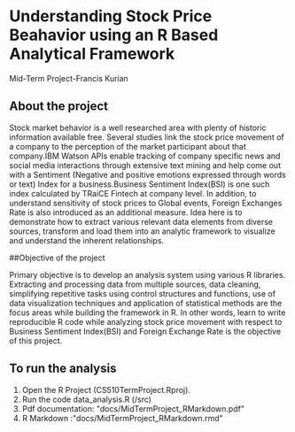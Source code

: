 # Understanding Stock Price Beahavior using an R Based Analytical Framework
Mid-Term Project-Francis Kurian

## About the project
Stock market behavior is a well researched area with plenty of historic information available free. Several studies link the stock price movement of a company to the perception of the market participant about that company.IBM Watson APIs enable tracking of company specific news and social media interactions through extensive text mining and help come out with a Sentiment (Negative and positive emotions expressed through words or text) Index for a business.Business Sentiment Index(BSI) is one such index calculated by TRaiCE Fintech at company level. In addition, to understand  sensitivity of stock prices to Global events, Foreign Exchanges Rate is also introduced as an additional measure.  Idea here is to demonstrate how to extract various relevant data elements from diverse sources, transform and load them into an analytic framework to visualize and understand the inherent relationships.

##Objective of the project

Primary objective is to develop an analysis system using various R libraries. Extracting and processing data from multiple sources, data cleaning, simplifying repetitive tasks using control structures and functions, use of data visualization techniques and application of statistical methods  are the focus areas while building the framework in R. In other words, learn to write reproducible R code while analyzing stock price movement with respect to Business Sentiment Index(BSI) and Foreign Exchange Rate is the objective of this project.

## To run the analysis
1. Open the R Project (CS510TermProject.Rproj).
2. Run the code data_analysis.R (/src)
3. Pdf documentation: "docs/MidTermProject_RMarkdown.pdf"
4. R Markdown :"docs/MidTermProject_RMarkdown.rmd"
